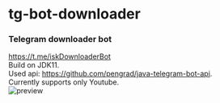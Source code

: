 # tg-bot-downloader
### Telegram downloader bot
https://t.me/iskDownloaderBot \
Build on JDK11. \
Used api: https://github.com/pengrad/java-telegram-bot-api. \
Currently supports only Youtube. \
![preview](https://user-images.githubusercontent.com/57086286/146777085-f270a85b-2b02-4c1c-8226-8eb5be3c4c60.png)
